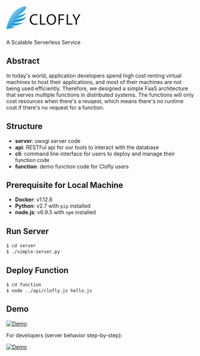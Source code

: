 # ![Clofly](/icon/icon-s.jpg?raw=true "Clofly")

A Scalable Serverless Service

## Abstract

In today's world, application developers spend high cost renting virtual machines to host their applications, and most of their machines are not being used efficiently. Therefore, we designed a simple FaaS architecture that serves multiple functions in distributed systems. The functions will only cost resources when there's a reuqest, which means there's no runtime cost if there's no request for a function.

## Structure

- **server**: uwsgi server code
- **api**: RESTFul api for our tools to interact with the database
- **cli**: command line interface for users to deploy and manage their function code
- **function**: demo function code for Clofly users

## Prerequisite for Local Machine

- **Docker**: v1.12.6
- **Python**: v2.7 with `pip` installed
- **node.js**: v6.9.5 with `npm` installed 

## Run Server

    $ cd server
    $ ./simple-server.py

## Deploy Function

    $ cd function
    $ node ../api/clofly.js hello.js

## Demo

[![Demo](https://img.youtube.com/vi/JqEliUz-NzU/0.jpg)](https://www.youtube.com/watch?v=JqEliUz-NzU)

For developers (server behavior step-by-step):

[![Demo](https://img.youtube.com/vi/G2oxQYaj7zU/0.jpg)](https://www.youtube.com/watch?v=G2oxQYaj7zU)
